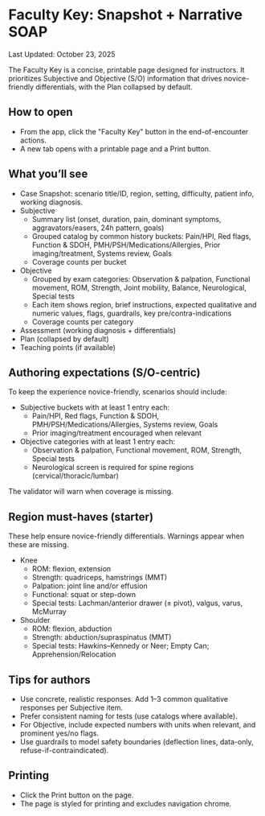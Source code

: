 # Faculty Key: Snapshot + Narrative SOAP

Last Updated: October 23, 2025

The Faculty Key is a concise, printable page designed for instructors. It prioritizes Subjective and Objective (S/O) information that drives novice-friendly differentials, with the Plan collapsed by default.

## How to open

- From the app, click the "Faculty Key" button in the end-of-encounter actions.
- A new tab opens with a printable page and a Print button.

## What you’ll see

- Case Snapshot: scenario title/ID, region, setting, difficulty, patient info, working diagnosis.
- Subjective
  - Summary list (onset, duration, pain, dominant symptoms, aggravators/easers, 24h pattern, goals)
  - Grouped catalog by common history buckets: Pain/HPI, Red flags, Function & SDOH, PMH/PSH/Medications/Allergies, Prior imaging/treatment, Systems review, Goals
  - Coverage counts per bucket
- Objective
  - Grouped by exam categories: Observation & palpation, Functional movement, ROM, Strength, Joint mobility, Balance, Neurological, Special tests
  - Each item shows region, brief instructions, expected qualitative and numeric values, flags, guardrails, key pre/contra-indications
  - Coverage counts per category
- Assessment (working diagnosis + differentials)
- Plan (collapsed by default)
- Teaching points (if available)

## Authoring expectations (S/O-centric)

To keep the experience novice-friendly, scenarios should include:

- Subjective buckets with at least 1 entry each:
  - Pain/HPI, Red flags, Function & SDOH, PMH/PSH/Medications/Allergies, Systems review, Goals
  - Prior imaging/treatment encouraged when relevant
- Objective categories with at least 1 entry each:
  - Observation & palpation, Functional movement, ROM, Strength, Special tests
  - Neurological screen is required for spine regions (cervical/thoracic/lumbar)

The validator will warn when coverage is missing.

## Region must-haves (starter)

These help ensure novice-friendly differentials. Warnings appear when these are missing.

- Knee
  - ROM: flexion, extension
  - Strength: quadriceps, hamstrings (MMT)
  - Palpation: joint line and/or effusion
  - Functional: squat or step-down
  - Special tests: Lachman/anterior drawer (± pivot), valgus, varus, McMurray
- Shoulder
  - ROM: flexion, abduction
  - Strength: abduction/supraspinatus (MMT)
  - Special tests: Hawkins–Kennedy or Neer; Empty Can; Apprehension/Relocation

## Tips for authors

- Use concrete, realistic responses. Add 1–3 common qualitative responses per Subjective item.
- Prefer consistent naming for tests (use catalogs where available).
- For Objective, include expected numbers with units when relevant, and prominent yes/no flags.
- Use guardrails to model safety boundaries (deflection lines, data-only, refuse-if-contraindicated).

## Printing

- Click the Print button on the page.
- The page is styled for printing and excludes navigation chrome.


